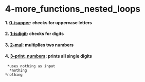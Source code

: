 # 4-more_functions_nested_loops
#### 1. [0-isupper](file///0-isupper "0-isupper"): checks for uppercase letters
#### 2. [1-isdigit](https://github.com/hmmessai/alx-low_level_programming/blob/master/0x04-more_functions_nested_loops/1-isdigit.c "1-isdigit"): checks for digits
#### 3. [2-mul](https://github.com/hmmessai/alx-low_level_programming/blob/master/0x04-more_functions_nested_loops/2-mul.c "2-mul"): multiplies two numbers
#### 4. [3-print_numbers](https://github.com/hmmessai/alx-low_level_programming/blob/master/0x04-more_functions_nested_loops/3-print_numbers.c "3-print_numbers"): prints all single digits
     *uses nothing as input
      *nothing
	*nothing